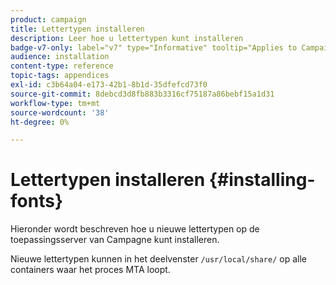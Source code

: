 ```yaml
---
product: campaign
title: Lettertypen installeren
description: Leer hoe u lettertypen kunt installeren
badge-v7-only: label="v7" type="Informative" tooltip="Applies to Campaign Classic v7 only"
audience: installation
content-type: reference
topic-tags: appendices
exl-id: c3b64a04-e173-42b1-8b1d-35dfefcd73f0
source-git-commit: 8debcd3d8fb883b3316cf75187a86bebf15a1d31
workflow-type: tm+mt
source-wordcount: '38'
ht-degree: 0%

---
```


# Lettertypen installeren {#installing-fonts}



Hieronder wordt beschreven hoe u nieuwe lettertypen op de toepassingsserver van Campagne kunt installeren.

Nieuwe lettertypen kunnen in het deelvenster `/usr/local/share/` op alle containers waar het proces MTA loopt.
